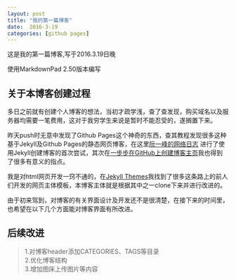 ```yaml
---
layout: post
title: "我的第一篇博客"
date:  2016-3-19
categories: [github pages]
---
```

这是我的第一篇博客,写于2016.3.19日晚

使用MarkdownPad 2.50版本编写

## 关于本博客创建过程
多日之前就有创建个人博客的想法，当初才疏学浅，查了查发现，购买域名以及服务器均需要一笔费用，这对于我穷学生来说是暂时不能忍受的，遂搁置下来。  

昨天push时无意中发现了Github Pages这个神奇的东西，查其教程发现很多这种基于Jekyll及Github Pages的静态网页博客，在这里[阮一峰的网络日志](http://www.ruanyifeng.com/blog/2012/08/blogging_with_jekyll.html) 进行了使用Jekyll创建博客的首次尝试，其次在[一步步在GitHub上创建博客主页](http://www.pchou.info/web-build/2014/07/04/build-github-blog-page-08.html)我也得到了很多有意义的指点。  

我是对html网页开发一窍不通的，在[Jekyll Themes](http://jekyllthemes.org/)我找到了很多这条路上的前人们开发的网页主体模板，本博客主体就是根据其中之一clone下来并进行改进的。

由于初来驾到，对博客的有关界面设计及开发还不是很清楚，在接下来的时间里，也希望在以下几个方面能对博客界面有所改进。

## 后续改进

>1.对博客header添加CATEGORIES、TAGS等目录  
>2.优化博客结构  
>3.增加图床上传图片等内容  
